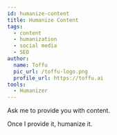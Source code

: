 ```yaml
---
id: humanize-content
title: Humanize Content
tags:
  - content
  - humanization
  - social media
  - SEO
author:
  name: Toffu
  pic_url: /toffu-logo.png
  profile_url: https://toffu.ai
tools: 
  - Humanizer
---
```

Ask me to provide you with content.

Once I provide it, humanize it.